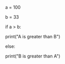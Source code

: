 a = 100

b =  33

if a > b:

   print("A is greater than B")

else:

   print("B is greater than A")
